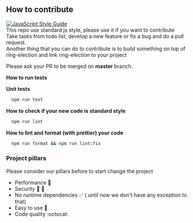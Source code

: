 ## How to contribute

[![JavaScript Style Guide](https://cdn.rawgit.com/standard/standard/master/badge.svg)](https://github.com/standard/standard)  
This repo use standard js style, please use it if you want to contribute  
Take tasks from todo list, develop a new feature or fix a bug and do a pull request.  
Another thing that you can do to contribute is to build something on top of ring-election and link ring-election to your project

Please ask your PR to be merged on **master** branch.

**How to run tests**

**Unit tests**

```bash
  npm run test
```

**How to check if your new code is standard style**

```bash
  npm run lint
```

**How to lint and format (with prettier) your code**

```bash
  npm run format && npm run lint:fix
```

### Project pillars
Please consider our pillars before to start change the project

  - Performance :racehorse:
  - Security :bank: :cop:
  - No runtime dependencies :white_check_mark: ( until now we don't have any exception to that)
  - Easy to use :couple:
  - Code quality :octocat:

